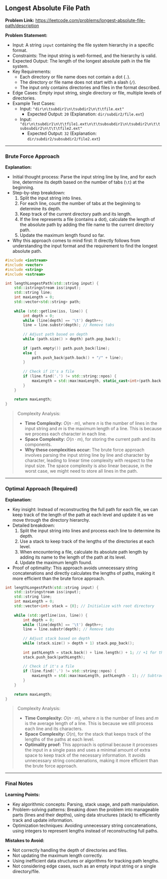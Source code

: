 ## Longest Absolute File Path

**Problem Link:** https://leetcode.com/problems/longest-absolute-file-path/description

**Problem Statement:**
- Input: A string `input` containing the file system hierarchy in a specific format.
- Constraints: The input string is well-formed, and the hierarchy is valid.
- Expected Output: The length of the longest absolute path in the file system.
- Key Requirements:
  - Each directory or file name does not contain a dot (`.`).
  - The directory or file name does not start with a slash (`/`).
  - The input only contains directories and files in the format described.
- Edge Cases: Empty input string, single directory or file, multiple levels of directories.
- Example Test Cases:
  - Input: `"dir\n\tsubdir1\n\tsubdir2\n\t\tfile.ext"`
    - Expected Output: `20` (Explanation: `dir/subdir2/file.ext`)
  - Input: `"dir\n\tsubdir1\n\t\tfile1.ext\n\t\tsubsubdir1\n\tsubdir2\n\t\tsubsubdir2\n\t\t\tfile2.ext"`
    - Expected Output: `32` (Explanation: `dir/subdir2/subsubdir2/file2.ext`)

---

### Brute Force Approach

**Explanation:**
- Initial thought process: Parse the input string line by line, and for each line, determine its depth based on the number of tabs (`\t`) at the beginning.
- Step-by-step breakdown:
  1. Split the input string into lines.
  2. For each line, count the number of tabs at the beginning to determine its depth.
  3. Keep track of the current directory path and its length.
  4. If the line represents a file (contains a dot), calculate the length of the absolute path by adding the file name to the current directory path.
  5. Update the maximum length found so far.
- Why this approach comes to mind first: It directly follows from understanding the input format and the requirement to find the longest absolute path.

```cpp
#include <iostream>
#include <vector>
#include <string>
#include <sstream>

int lengthLongestPath(std::string input) {
    std::istringstream iss(input);
    std::string line;
    int maxLength = 0;
    std::vector<std::string> path;
    
    while (std::getline(iss, line)) {
        int depth = 0;
        while (line[depth] == '\t') depth++;
        line = line.substr(depth); // Remove tabs
        
        // Adjust path based on depth
        while (path.size() > depth) path.pop_back();
        
        if (path.empty()) path.push_back(line);
        else {
            path.push_back(path.back() + "/" + line);
        }
        
        // Check if it's a file
        if (line.find('.') != std::string::npos) {
            maxLength = std::max(maxLength, static_cast<int>(path.back().length()));
        }
    }
    
    return maxLength;
}
```

> Complexity Analysis:
> - **Time Complexity:** $O(n \cdot m)$, where $n$ is the number of lines in the input string and $m$ is the maximum length of a line. This is because we process each character in each line.
> - **Space Complexity:** $O(n \cdot m)$, for storing the current path and its components.
> - **Why these complexities occur:** The brute force approach involves parsing the input string line by line and character by character, leading to linear time complexity with respect to the input size. The space complexity is also linear because, in the worst case, we might need to store all lines in the path.

---

### Optimal Approach (Required)

**Explanation:**
- Key insight: Instead of reconstructing the full path for each file, we can keep track of the length of the path at each level and update it as we move through the directory hierarchy.
- Detailed breakdown:
  1. Split the input string into lines and process each line to determine its depth.
  2. Use a stack to keep track of the lengths of the directories at each level.
  3. When encountering a file, calculate its absolute path length by adding its name to the length of the path at its level.
  4. Update the maximum length found.
- Proof of optimality: This approach avoids unnecessary string concatenations and directly calculates the lengths of paths, making it more efficient than the brute force approach.

```cpp
int lengthLongestPath(std::string input) {
    std::istringstream iss(input);
    std::string line;
    int maxLength = 0;
    std::vector<int> stack = {0}; // Initialize with root directory
    
    while (std::getline(iss, line)) {
        int depth = 0;
        while (line[depth] == '\t') depth++;
        line = line.substr(depth); // Remove tabs
        
        // Adjust stack based on depth
        while (stack.size() > depth + 1) stack.pop_back();
        
        int pathLength = stack.back() + line.length() + 1; // +1 for the slash
        stack.push_back(pathLength);
        
        // Check if it's a file
        if (line.find('.') != std::string::npos) {
            maxLength = std::max(maxLength, pathLength - 1); // Subtract 1 because we added 1 for the slash
        }
    }
    
    return maxLength;
}
```

> Complexity Analysis:
> - **Time Complexity:** $O(n \cdot m)$, where $n$ is the number of lines and $m$ is the average length of a line. This is because we still process each line and its characters.
> - **Space Complexity:** $O(n)$, for the stack that keeps track of the lengths of the paths at each level.
> - **Optimality proof:** This approach is optimal because it processes the input in a single pass and uses a minimal amount of extra space to keep track of the necessary information. It avoids unnecessary string concatenations, making it more efficient than the brute force approach.

---

### Final Notes

**Learning Points:**
- Key algorithmic concepts: Parsing, stack usage, and path manipulation.
- Problem-solving patterns: Breaking down the problem into manageable parts (lines and their depths), using data structures (stack) to efficiently track and update information.
- Optimization techniques: Avoiding unnecessary string concatenations, using integers to represent lengths instead of reconstructing full paths.

**Mistakes to Avoid:**
- Not correctly handling the depth of directories and files.
- Not updating the maximum length correctly.
- Using inefficient data structures or algorithms for tracking path lengths.
- Not considering edge cases, such as an empty input string or a single directory/file.